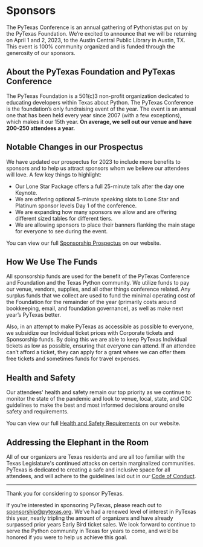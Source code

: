 # Sponsors

The PyTexas Conference is an annual gathering of Pythonistas put on by the PyTexas Foundation. We’re excited to announce that we will be returning on April 1 and 2, 2023, to the Austin Central Public Library in Austin, TX. This event is 100% community organized and is funded through the generosity of our sponsors. 

## About the PyTexas Foundation and PyTexas Conference

The PyTexas Foundation is a 501(c)3 non-profit organization dedicated to educating developers within Texas about Python. The PyTexas Conference is the foundation’s only fundraising event of the year. The event is an annual one that has been held every year since 2007 (with a few exceptions), which makes it our 15th year. **On average, we sell out our venue and have 200-250 attendees a year.**

## Notable Changes in our Prospectus

We have updated our prospectus for 2023 to include more benefits to sponsors and to help us attract sponsors whom we believe our attendees will love. A few key things to highlight:

* Our Lone Star Package offers a full 25-minute talk after the day one Keynote.
* We are offering optional 5-minute speaking slots to Lone Star and Platinum sponsor levels Day 1 of the conference.
* We are expanding how many sponsors we allow and are offering different sized tables for different tiers.
* We are allowing sponsors to place their banners flanking the main stage for everyone to see during the event.

You can view our full [Sponsorship Prospectus](https://www.pytexas.org/sponsors/prospectus) on our website. 

## How We Use The Funds

All sponsorship funds are used for the benefit of the PyTexas Conference and Foundation and the Texas Python community. We utilize funds to pay our venue, vendors, supplies, and all other things conference related. Any surplus funds that we collect are used to fund the minimal operating cost of the Foundation for the remainder of the year (primarily costs around bookkeeping, email, and foundation governance), as well as make next year’s PyTexas better.

Also, in an attempt to make PyTexas as accessible as possible to everyone, we subsidize our Individual ticket prices with Corporate tickets and Sponsorship funds. By doing this we are able to keep PyTexas Individual tickets as low as possible, ensuring that everyone can attend. If an attendee can’t afford a ticket, they can apply for a grant where we can offer them free tickets and sometimes funds for travel expenses.

## Health and Safety

Our attendees' health and safety remain our top priority as we continue to monitor the state of the pandemic and look to venue, local, state, and CDC guidelines to make the best and most informed decisions around onsite safety and requirements. 

<!--TODO: Fill in Health and Safety Summary-->

You can view our full [Health and Safety Requirements](https://www.pytexas.org/attend/health) on our website.

## Addressing the Elephant in the Room

All of our organizers are Texas residents and are all too familiar with the Texas Legislature's continued attacks on certain marginalized communities. PyTexas is dedicated to creating a safe and inclusive space for all attendees, and will adhere
to the  guidelines laid out in our [Code of Conduct](https://www.pytexas.org/about/code-of-conduct).

---

Thank you for considering to sponsor PyTexas.

If you’re interested in sponsoring PyTexas, please reach out to [sponsorship@pytexas.org](mailto:sponsorship@pytexas.org). We’ve had a renewed level of interest in PyTexas this year, nearly tripling the amount of organizers and have already surpassed prior years Early Bird ticket sales. We look forward to continue to serve the Python community in Texas for years to come, and we’d be honored if you were to help us achieve this goal.
